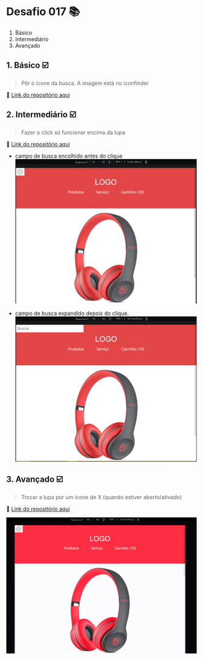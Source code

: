 # Desafio 017 :books:

1. Básico
2. Intermediário
3. Avançado

## 1. Básico :ballot_box_with_check:

> Pôr o ícone da busca. A imagem está no iconfinder

:memo: [Link do repositório aqui](https://github.com/StefanyVasc/loja-fone/commit/d7a98ac37d52fdcf3056da388f9687d0eabbcd99)

## 2. Intermediário :ballot_box_with_check:

> Fazer o click só funcionar encima da lupa

:memo: [Link do repositório aqui](https://github.com/StefanyVasc/loja-fone/commit/f64ac8a7ff9524396f3d6e56754f3d27303d9b46)

- campo de busca encolhido antes do clique
  ![campo de busca fechado](challenge017-intermediate-searchoff.png)

- campo de busca expandido depois do clique.
  ![campo de busca fechado](challenge017-intermediate-searchon.png)

## 3. Avançado :ballot_box_with_check:

> Trocar a lupa por um ícone de X (quando estiver aberto/ativado)

:memo: [Link do repositório aqui](https://github.com/StefanyVasc/loja-fone/commit/f222d84059ee5ccca35979209a40de3e6f0252bd)

![trocando icones](challenge-advanced-017.gif)
